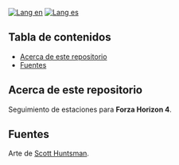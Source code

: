 [![Lang en](https://img.shields.io/badge/lang-en-blue?style=flat)](https://github.com/ian-ani/fh4-season-tracker/blob/main/README.md)
[![Lang es](https://img.shields.io/badge/lang-es-red?style=flat)](https://github.com/ian-ani/fh4-season-tracker/blob/main/README.es.md)

## Tabla de contenidos

- [Acerca de este repositorio](#Acerca-de-este-repositorio)
- [Fuentes](#Fuentes)

## Acerca de este repositorio

Seguimiento de estaciones para **Forza Horizon 4**.

## Fuentes

Arte de [Scott Huntsman](https://scotthuntsman.artstation.com/projects/xzDz1r).